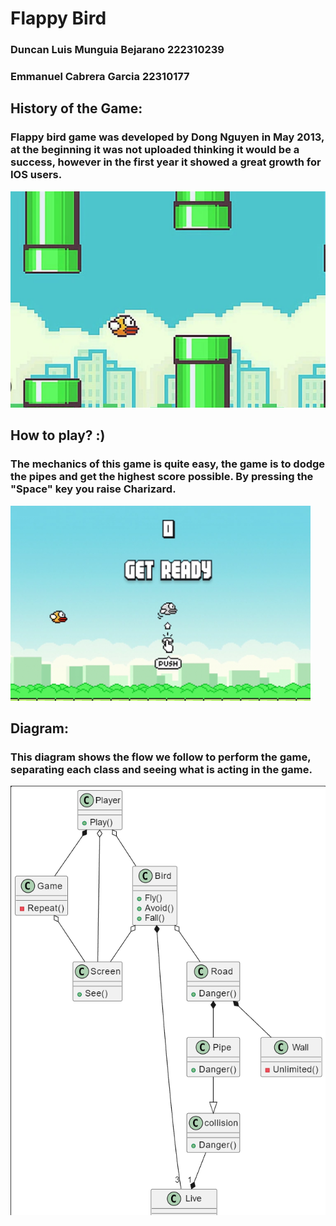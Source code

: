 # Flappy Bird
### Duncan Luis Munguia Bejarano 222310239
### Emmanuel Cabrera Garcia 22310177

## History of the Game:
### Flappy bird game was developed by Dong Nguyen in May 2013, at the beginning it was not uploaded thinking it would be a success, however in the first year it showed a great growth for IOS users.

![Game](images/Game.png)

## How to play? :)
### The mechanics of this game is quite easy, the game is to dodge the pipes and get the highest score possible. By pressing the "Space" key you raise Charizard.

![How to play?](images/Game1.png)

## Diagram:
### This diagram shows the flow we follow to perform the game, separating each class and seeing what is acting in the game.
![Diagram](images/Game2.png)